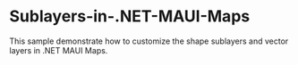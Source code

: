 # Sublayers-in-.NET-MAUI-Maps
This sample demonstrate how to customize the shape sublayers and vector layers in .NET MAUI Maps.
